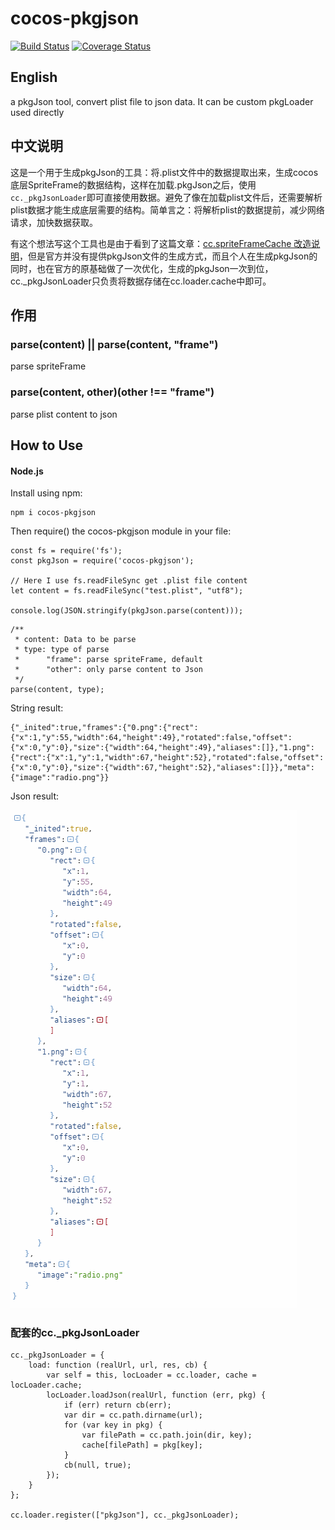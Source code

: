 # cocos-pkgjson
[![Build Status](https://www.travis-ci.org/JianmingXia/cocos-pkgjson.svg?branch=master)](https://www.travis-ci.org/JianmingXia/cocos-pkgjson)
[![Coverage Status](https://coveralls.io/repos/github/JianmingXia/cocos-pkgjson/badge.svg?branch=master)](https://coveralls.io/github/JianmingXia/cocos-pkgjson?branch=master)

## English
a pkgJson tool, convert plist file to json data. It can be custom pkgLoader used directly

## 中文说明
这是一个用于生成pkgJson的工具：将.plist文件中的数据提取出来，生成cocos底层SpriteFrame的数据结构，这样在加载.pkgJson之后，使用```cc._pkgJsonLoader```即可直接使用数据。避免了像在加载plist文件后，还需要解析plist数据才能生成底层需要的结构。简单言之：将解析plist的数据提前，减少网络请求，加快数据获取。

有这个想法写这个工具也是由于看到了这篇文章：[cc.spriteFrameCache 改造说明](http://www.cocos.com/docs/html5/v3/cc-spriteframecache/zh.html)，但是官方并没有提供pkgJson文件的生成方式，而且个人在生成pkgJson的同时，也在官方的原基础做了一次优化，生成的pkgJson一次到位，cc._pkgJsonLoader只负责将数据存储在cc.loader.cache中即可。

## 作用
### parse(content) || parse(content, "frame")
parse spriteFrame

### parse(content, other)(other !== "frame")
parse plist content to json

## How to Use
#### Node.js
Install using npm:

```
npm i cocos-pkgjson
```

Then require() the cocos-pkgjson module in your file:
```
const fs = require('fs');
const pkgJson = require('cocos-pkgjson');

// Here I use fs.readFileSync get .plist file content
let content = fs.readFileSync("test.plist", "utf8");

console.log(JSON.stringify(pkgJson.parse(content)));
```

```
/**
 * content: Data to be parse
 * type: type of parse
 *      "frame": parse spriteFrame, default
 *      "other": only parse content to Json
 */
parse(content, type);
```

String result:
```
{"_inited":true,"frames":{"0.png":{"rect":{"x":1,"y":55,"width":64,"height":49},"rotated":false,"offset":{"x":0,"y":0},"size":{"width":64,"height":49},"aliases":[]},"1.png":{"rect":{"x":1,"y":1,"width":67,"height":52},"rotated":false,"offset":{"x":0,"y":0},"size":{"width":67,"height":52},"aliases":[]}},"meta":{"image":"radio.png"}}
```

Json result:

![](./result.png)


### 配套的cc._pkgJsonLoader
```
cc._pkgJsonLoader = {
    load: function (realUrl, url, res, cb) {
        var self = this, locLoader = cc.loader, cache = locLoader.cache;
        locLoader.loadJson(realUrl, function (err, pkg) {
            if (err) return cb(err);
            var dir = cc.path.dirname(url);
            for (var key in pkg) {
                var filePath = cc.path.join(dir, key);
                cache[filePath] = pkg[key];
            }
            cb(null, true);
        });
    }
};

cc.loader.register(["pkgJson"], cc._pkgJsonLoader);
```